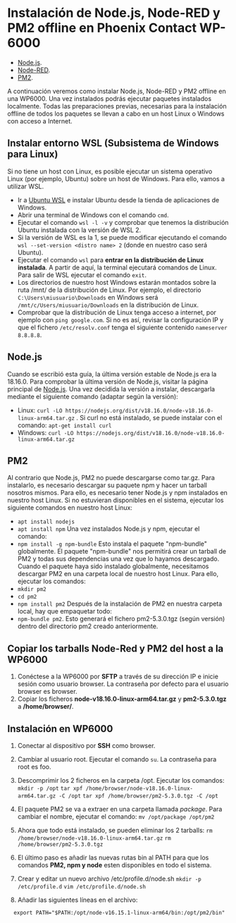 # Instalación de Node.js, Node-RED y PM2 offline en Phoenix Contact WP-6000
- [Node.js](https://nodejs.org/es/).
- [Node-RED](https://nodered.org/).
- [PM2](http://pm2.keymetrics.io/).

A continuación veremos como instalar Node.js, Node-RED y PM2 offline en una WP6000. Una vez instalados podrás ejecutar paquetes instalados localmente.
Todas las preparaciones previas, necesarias para la instalación offline de todos los paquetes se llevan a cabo en un host Linux o Windows con acceso a Internet.

## Instalar entorno WSL (Subsistema de Windows para Linux) 
Si no tiene un host con Linux, es posible ejecutar un sistema operativo Linux (por ejemplo, Ubuntu) sobre un host de Windows. Para ello, vamos a utilizar WSL. 
- Ir a [Ubuntu WSL](https://ubuntu.com/wsl) e instalar Ubuntu desde la tienda de aplicaciones de Windows.
- Abrir una terminal de Windows con el comando ```cmd```.
- Ejecutar el comando ```wsl -l -v``` y comprobar que tenemos la distribución Ubuntu instalada con la versión de WSL 2.
- Si la versión de WSL es la 1, se puede modificar ejecutando el comando ```wsl --set-version <distro name> 2``` (donde <distro name> en nuestro caso será Ubuntu).
- Ejecutar el comando ```wsl``` para __entrar en la distribución de Linux instalada__. A partir de aquí, la terminal ejecutará comandos de Linux. Para salir de WSL ejecutar el comando ```exit```.
- Los directorios de nuestro host Windows estarán montados sobre la ruta /mnt/ de la distribución de Linux. Por ejemplo, el directorio ```C:\Users\miusuario\Downloads``` en Windows será ```/mnt/c/Users/miusuario/Downloads``` en la distribución de Linux.
- Comprobar que la distribución de Linux tenga acceso a internet, por ejemplo con ```ping google.com```. Si no es así, revisar la configuración IP y que el fichero ```/etc/resolv.conf``` tenga el siguiente contenido ```nameserver 8.8.8.8```.
  
## Node.js
Cuando se escribió esta guía, la última versión estable de Node.js era la 18.16.0. Para comprobar la última versión de Node.js, visitar la página principal de [Node.js](https://nodejs.org/es/). 
Una vez decidida la versión a instalar, descargarla mediante el siguiente comando (adaptar según la versión):
- Linux: ```curl -LO https://nodejs.org/dist/v18.16.0/node-v18.16.0-linux-arm64.tar.gz``` . Si curl no está instalado, se puede instalar con el comando: ```apt-get install curl```
- Windows: ```curl -LO https://nodejs.org/dist/v18.16.0/node-v18.16.0-linux-arm64.tar.gz```

## PM2
Al contrario que Node.js, PM2 no puede descargarse como tar.gz. Para instalarlo, es necesario descargar su paquete npm y hacer un tarball nosotros mismos. Para ello, es necesario tener Node.js y npm instalados en nuestro host Linux. Si no estuvieran disponibles en el sistema, ejecutar los siguiente comandos en nuestro host Linux:
- ```apt install nodejs```
- ```apt install npm```
Una vez instalados Node.js y npm, ejecutar el comando:
- ```npm install -g npm-bundle```
Esto instala el paquete "npm-bundle" globalmente. El paquete "npm-bundle" nos permitirá crear un tarball de PM2 y todas sus dependencias una vez que lo hayamos descargado.
Cuando el paquete haya sido instalado globalmente, necesitamos descargar PM2 en una carpeta local de nuestro host Linux. Para ello, ejecutar los comandos:
- ```mkdir pm2```
- ```cd pm2```
- ```npm install pm2```
Después de la instalación de PM2 en nuestra carpeta local, hay que empaquetar todo:
- ```npm-bundle pm2```. Esto generará el fichero pm2-5.3.0.tgz (según versión) dentro del directorio pm2 creado anteriormente.

## Copiar los tarballs Node-Red y PM2 del host a la WP6000
1. Conéctese a la WP6000 por __SFTP__ a través de su dirección IP e inicie sesión como usuario browser. La contraseña por defecto para el usuario browser es browser.
2. Copiar los ficheros __node-v18.16.0-linux-arm64.tar.gz__ y __pm2-5.3.0.tgz__ a __/home/browser/__.

## Instalación en WP6000
1. Conectar al dispositivo por __SSH__ como browser. 
2. Cambiar al usuario root. Ejecutar el comando ```su```. La contraseña para root es foo. 
3. Descomprimir los 2 ficheros en la carpeta /opt. Ejecutar los comandos:
  ```mkdir -p /opt```
  ```tar xpf /home/browser/node-v18.16.0-linux-arm64.tar.gz -C /opt```
  ```tar xpf /home/browser/pm2-5.3.0.tgz -C /opt```
4. El paquete PM2 se va a extraer en una carpeta llamada _package_. Para cambiar el nombre, ejecutar el comando:
  ```mv /opt/package /opt/pm2```
5. Ahora que todo está instalado, se pueden eliminar los 2 tarballs:
  ```rm /home/browser/node-v18.16.0-linux-arm64.tar.gz```
  ```rm /home/browser/pm2-5.3.0.tgz```

6. El último paso es añadir las nuevas rutas bin al PATH para que los comandos __PM2, npm y node__ esten disponibles en todo el sistema.
7. Crear y editar un nuevo archivo /etc/profile.d/node.sh
  ```mkdir -p /etc/profile.d```
  ```vim /etc/profile.d/node.sh```
8. Añadir las siguientes líneas en el archivo:
  ```  #!/bin/sh
    export PATH="$PATH:/opt/node-v16.15.1-linux-arm64/bin:/opt/pm2/bin"   
  ```
  

 
  



